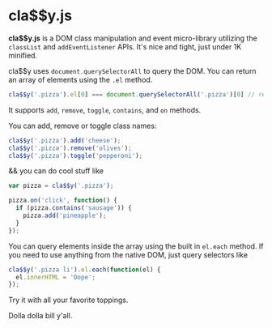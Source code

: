 # cla$$y.js

**cla$$y.js** is a DOM class manipulation and event micro-library utilizing the `classList` and `addEventListener` APIs. It's nice and tight, just under 1K minified.

cla$$y uses `document.querySelectorAll` to query the DOM. You can return an array of elements using the `.el` method.

```js
cla$$y('.pizza').el[0] === document.querySelectorAll('.pizza')[0] // returns true
```

It supports `add`, `remove`, `toggle`, `contains`, and `on` methods.

You can add, remove or toggle class names:
```js
cla$$y('.pizza').add('cheese');
cla$$y('.pizza').remove('olives');
cla$$y('.pizza').toggle('pepperoni');
```

&& you can do cool stuff like

```js
var pizza = cla$$y('.pizza');

pizza.on('click', function() {
  if (pizza.contains('sausage')) {
    pizza.add('pineapple');
  }
});
```

You can query elements inside the array using the built in `el.each` method. If you need to use anything from the native DOM, just query selectors like

```js
cla$$y('.pizza li').el.each(function(el) {
  el.innerHTML = 'Dope';
});
```


Try it with all your favorite toppings.

Dolla dolla bill y'all.

